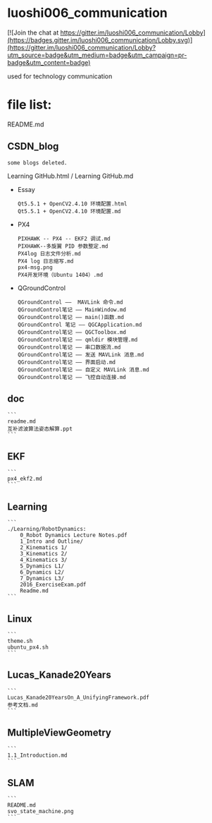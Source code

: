 # luoshi006_communication

[![Join the chat at https://gitter.im/luoshi006_communication/Lobby](https://badges.gitter.im/luoshi006_communication/Lobby.svg)](https://gitter.im/luoshi006_communication/Lobby?utm_source=badge&utm_medium=badge&utm_campaign=pr-badge&utm_content=badge)

used for technology communication

# file list:

README.md
## CSDN_blog
	some blogs deleted.
    
Learning GitHub.html / Learning GitHub.md

- Essay
	```
	Qt5.5.1 + OpenCV2.4.10 环境配置.html
	Qt5.5.1 + OpenCV2.4.10 环境配置.md
    ```
- PX4
	```
    PIXHAWK -- PX4 -- EKF2 调试.md
	PIXHAWK--多旋翼 PID 参数整定.md
	PX4log 日志文件分析.md
	PX4 log 日志缩写.md
	px4-msg.png
	PX4开发环境（Ubuntu 1404）.md
	```

- QGroundControl
	```
    QGroundControl ——  MAVLink 命令.md
    QGroundControl笔记 —— MainWindow.md
    QGroundControl笔记 —— main()函数.md
    QGroundControl 笔记 —— QGCApplication.md
    QGroundControl笔记 —— QGCToolbox.md
    QGroundControl笔记 —— qmldir 模块管理.md
    QGroundControl笔记 —— 串口数据流.md
    QGroundControl笔记 —— 发送 MAVLink 消息.md
    QGroundControl笔记 —— 界面启动.md
    QGroundControl笔记 —— 自定义 MAVLink 消息.md
    QGroundControl笔记 —— 飞控自动连接.md
    ```
## doc
    ```
    readme.md
    互补滤波算法姿态解算.ppt
    ```
## EKF
	```
    px4_ekf2.md
    ```
## Learning
	```
    ./Learning/RobotDynamics:
        0_Robot Dynamics Lecture Notes.pdf
        1_Intro and Outline/
        2_Kinematics 1/
        3_Kinematics 2/
        4_Kinematics 3/
        5_Dynamics L1/
        6_Dynamics L2/
        7_Dynamics L3/
        2016_ExerciseExam.pdf
        Readme.md
    ```
## Linux
	```
    theme.sh
    ubuntu_px4.sh
    ```
## Lucas_Kanade20Years
	```
    Lucas_Kanade20YearsOn_A_UnifyingFramework.pdf
	参考文档.md
    ```
## MultipleViewGeometry
	```
    1.1_Introduction.md
	```
## SLAM
	```
    README.md
    svo_state_machine.png
    ```
